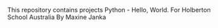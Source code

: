 This repository contains projects Python - Hello, World. For Holberton School Australia By Maxine Janka